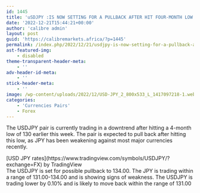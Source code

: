 ```yaml
---
id: 1445
title: 'uSDJPY :IS NOW SETTING FOR A PULLBACK AFTER HIT FOUR-MONTH LOW'
date: '2022-12-21T15:44:21+00:00'
author: 'calibre admin'
layout: post
guid: 'https://calibremarkets.africa/?p=1445'
permalink: /index.php/2022/12/21/usdjpy-is-now-setting-for-a-pullback-after-hit-four-month-low/
ast-featured-img:
    - disabled
theme-transparent-header-meta:
    - ''
adv-header-id-meta:
    - ''
stick-header-meta:
    - ''
image: /wp-content/uploads/2022/12/USD-JPY_2_800x533_L_1417097218-1.webp
categories:
    - 'Currencies Pairs'
    - Forex
---
```


The USDJPY pair is currently trading in a downtrend after hitting a 4-month low of 130 earlier this week. The pair is expected to pull back after hitting this low, as JPY has been weakening against most major currencies recently.

<div class="tradingview-widget-container"><div class="tradingview-widget-container__widget"></div><div class="tradingview-widget-copyright">[<span class="blue-text">USD JPY rates</span>](https://www.tradingview.com/symbols/USDJPY/?exchange=FX) by TradingView</div> <script async="" src="https://s3.tradingview.com/external-embedding/embed-widget-symbol-info.js" type="text/javascript">
  {
  "symbol": "FX:USDJPY",
  "width": "100%",
  "locale": "en",
  "colorTheme": "light",
  "isTransparent": true
}
  </script></div>The USDJPY is set for possible pullback to 134.00. The JPY is trading within a range of 131.00-134.00 and is showing signs of weakness. The USDJPY is trading lower by 0.10% and is likely to move back within the range of 131.00